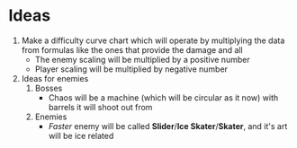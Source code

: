 # Ideas
1. Make a difficulty curve chart which will operate by multiplying the data from formulas like the ones that provide the damage and all
   - The enemy scaling will be multiplied by a positive number
   - Player scaling will be multiplied by negative number
2. Ideas for enemies
   1. Bosses
      - Chaos will be a machine (which will be circular as it now) with barrels it will shoot out from
   2. Enemies
      - _Faster_ enemy will be called __Slider__/__Ice Skater__/__Skater__, and it's art will be ice related
